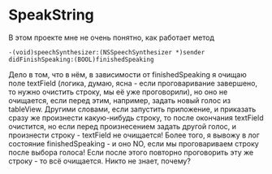 SpeakString
===========

В этом проекте мне не очень понятно, как работает метод 
```
-(void)speechSynthesizer:(NSSpeechSynthesizer *)sender didFinishSpeaking:(BOOL)finishedSpeaking
```

Дело в том, что в нём, в зависимости от finishedSpeaking я очищаю поле textField (логика, думаю, ясна - если проговаривание завершено, то нужно очистить строку, мы её уже проговорили), но оно не очищается, если перед этим, например, задать новый голос из tableView. Другими словами, если запустить приложение, и приказать сразу же произнести какую-нибудь строку, то после окончания textField очистится, но если перед произнесением задать другой голос, и произнести строку - textField не очищается! Более того, я вывожу в лог состояние finishedSpeaking - и оно NO, если мы проговариваем строку после выбора голоса! Если после этого повторно проговорить эту же строку - то всё очищается. Никто не знает, почему?